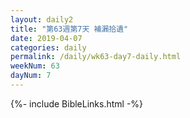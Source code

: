 ```yaml
---
layout: daily2
title: "第63週第7天 補漏拾遺"
date: 2019-04-07
categories: daily
permalink: /daily/wk63-day7-daily.html
weekNum: 63
dayNum: 7
---
```


{%- include BibleLinks.html -%}
